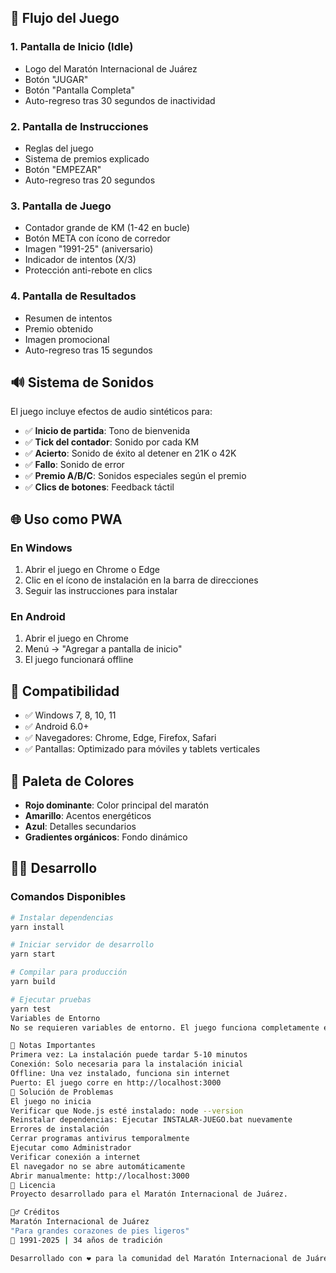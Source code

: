 ## 🎯 Flujo del Juego

### 1. Pantalla de Inicio (Idle)
- Logo del Maratón Internacional de Juárez
- Botón "JUGAR"
- Botón "Pantalla Completa"
- Auto-regreso tras 30 segundos de inactividad

### 2. Pantalla de Instrucciones
- Reglas del juego
- Sistema de premios explicado
- Botón "EMPEZAR"
- Auto-regreso tras 20 segundos

### 3. Pantalla de Juego
- Contador grande de KM (1-42 en bucle)
- Botón META con ícono de corredor
- Imagen "1991-25" (aniversario)
- Indicador de intentos (X/3)
- Protección anti-rebote en clics

### 4. Pantalla de Resultados
- Resumen de intentos
- Premio obtenido
- Imagen promocional
- Auto-regreso tras 15 segundos

## 🔊 Sistema de Sonidos

El juego incluye efectos de audio sintéticos para:
- ✅ **Inicio de partida**: Tono de bienvenida
- ✅ **Tick del contador**: Sonido por cada KM
- ✅ **Acierto**: Sonido de éxito al detener en 21K o 42K
- ✅ **Fallo**: Sonido de error
- ✅ **Premio A/B/C**: Sonidos especiales según el premio
- ✅ **Clics de botones**: Feedback táctil

## 🌐 Uso como PWA

### En Windows
1. Abrir el juego en Chrome o Edge
2. Clic en el ícono de instalación en la barra de direcciones
3. Seguir las instrucciones para instalar

### En Android
1. Abrir el juego en Chrome
2. Menú → "Agregar a pantalla de inicio"
3. El juego funcionará offline

## 📱 Compatibilidad

- ✅ Windows 7, 8, 10, 11
- ✅ Android 6.0+
- ✅ Navegadores: Chrome, Edge, Firefox, Safari
- ✅ Pantallas: Optimizado para móviles y tablets verticales

## 🎨 Paleta de Colores

- **Rojo dominante**: Color principal del maratón
- **Amarillo**: Acentos energéticos
- **Azul**: Detalles secundarios
- **Gradientes orgánicos**: Fondo dinámico

## 👨‍💻 Desarrollo

### Comandos Disponibles

```bash
# Instalar dependencias
yarn install

# Iniciar servidor de desarrollo
yarn start

# Compilar para producción
yarn build

# Ejecutar pruebas
yarn test
Variables de Entorno
No se requieren variables de entorno. El juego funciona completamente en el cliente.

📝 Notas Importantes
Primera vez: La instalación puede tardar 5-10 minutos
Conexión: Solo necesaria para la instalación inicial
Offline: Una vez instalado, funciona sin internet
Puerto: El juego corre en http://localhost:3000
🐛 Solución de Problemas
El juego no inicia
Verificar que Node.js esté instalado: node --version
Reinstalar dependencias: Ejecutar INSTALAR-JUEGO.bat nuevamente
Errores de instalación
Cerrar programas antivirus temporalmente
Ejecutar como Administrador
Verificar conexión a internet
El navegador no se abre automáticamente
Abrir manualmente: http://localhost:3000
📄 Licencia
Proyecto desarrollado para el Maratón Internacional de Juárez.

🏃‍♂️ Créditos
Maratón Internacional de Juárez
"Para grandes corazones de pies ligeros"
🎉 1991-2025 | 34 años de tradición

Desarrollado con ❤️ para la comunidad del Maratón Internacional de Juárez
